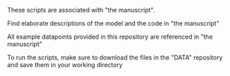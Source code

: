 These scripts are associated with "the manuscript".

Find elaborate descriptions of the model and the code in "the manuscript"

All example datapoints provided in this repository are referenced in "the manuscript"

To run the scripts, make sure to download the files in the "DATA" repository and save them in your working directory
